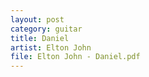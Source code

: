 ```yaml
---
layout: post
category: guitar
title: Daniel
artist: Elton John
file: Elton John - Daniel.pdf
---
```

